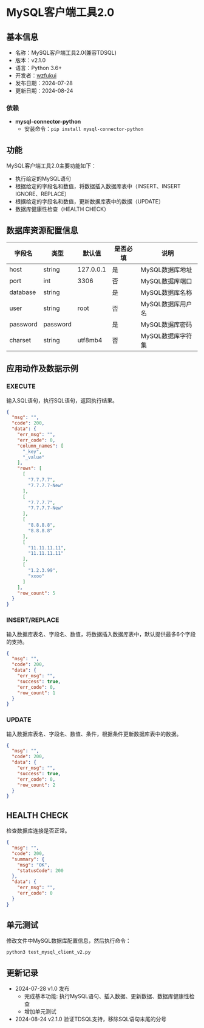 # MySQL客户端工具2.0
## 基本信息
- 名称：MySQL客户端工具2.0(兼容TDSQL)
- 版本：v2.1.0
- 语言：Python 3.6+
- 开发者：[wzfukui](https://github.com/wzfukui)
- 发布日期：2024-07-28
- 更新日期：2024-08-24

### 依赖

- **mysql-connector-python**
  - 安装命令：`pip install mysql-connector-python`

## 功能

MySQL客户端工具2.0主要功能如下：

- 执行给定的MySQL语句
- 根据给定的字段名和数值，将数据插入数据库表中（INSERT、INSERT IGNORE、REPLACE）
- 根据给定的字段名和数值，更新数据库表中的数据（UPDATE）
- 数据库健康性检查（HEALTH CHECK）

## 数据库资源配置信息


| 字段名 | 类型 | 默认值 | 是否必填 | 说明 |
| --- | --- | --- | --- | --- |
| host | string | 127.0.0.1 | 是 | MySQL数据库地址 |
| port | int | 3306 | 否 | MySQL数据库端口 |
| database | string |  | 是 | MySQL数据库名称 | 
| user | string | root | 否 | MySQL数据库用户名 |
| password | password |  | 是 | MySQL数据库密码 |
| charset | string | utf8mb4 | 否 | MySQL数据库字符集 |

## 应用动作及数据示例

### EXECUTE

输入SQL语句，执行SQL语句，返回执行结果。

```json
{
  "msg": "",
  "code": 200,
  "data": {
    "err_msg": "",
    "err_code": 0,
    "column_names": [
      "_key",
      "_value"
    ],
    "rows": [
      [
        "7.7.7.7",
        "7.7.7.7-New"
      ],
      [
        "7.7.7.7",
        "7.7.7.7-New"
      ],
      [
        "8.8.8.8",
        "8.8.8.8"
      ],
      [
        "11.11.11.11",
        "11.11.11.11"
      ],
      [
        "1.2.3.99",
        "xxoo"
      ]
    ],
    "row_count": 5
  }
}
```


### INSERT/REPLACE

输入数据库表名、字段名、数值，将数据插入数据库表中，默认提供最多6个字段的支持。

```json
{
  "msg": "",
  "code": 200,
  "data": {
    "err_msg": "",
    "success": true,
    "err_code": 0,
    "row_count": 1
  }
}
```

### UPDATE

输入数据库表名、字段名、数值、条件，根据条件更新数据库表中的数据。

```json
{
  "msg": "",
  "code": 200,
  "data": {
    "err_msg": "",
    "success": true,
    "err_code": 0,
    "row_count": 2
  }
}
```

## HEALTH CHECK

检查数据库连接是否正常。

```json
{
  "msg": "",
  "code": 200,
  "summary": {
    "msg": "OK",
    "statusCode": 200
  },
  "data": {
    "err_msg": "",
    "err_code": 0
  }
}
```

## 单元测试

修改文件中MySQL数据库配置信息，然后执行命令：

```bash
python3 test_mysql_client_v2.py
```

## 更新记录
- 2024-07-28 v1.0 发布
  - 完成基本功能: 执行MySQL语句、插入数据、更新数据、数据库健康性检查
  - 增加单元测试
- 2024-08-24 v2.1.0 验证TDSQL支持，移除SQL语句末尾的分号